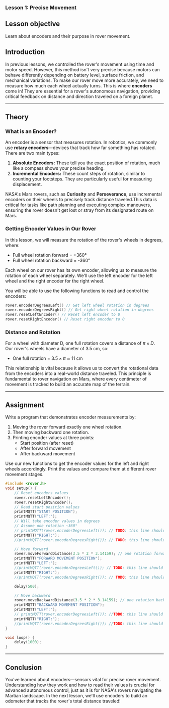 ### **Lesson 1: Precise Movement**

## **Lesson objective**

Learn about encoders and their purpose in rover movement.

## **Introduction**

In previous lessons, we controlled the rover's movement using time and motor speed. However, this method isn't very precise because motors can behave differently depending on battery level, surface friction, and mechanical variations. To make our rover move more accurately, we need to measure how much each wheel actually turns. This is where **encoders** come in\! They are essential for a rover's autonomous navigation, providing critical feedback on distance and direction traveled on a foreign planet.

---

## **Theory**

### **What is an Encoder?**

An encoder is a sensor that measures rotation. In robotics, we commonly use **rotary encoders**—devices that track how far something has rotated. There are two main types:

1.  **Absolute Encoders:** These tell you the exact position of rotation, much like a compass shows your precise heading.
2.  **Incremental Encoders:** These count steps of rotation, similar to counting your footsteps. They are particularly useful for measuring displacement.

NASA's Mars rovers, such as **Curiosity** and **Perseverance**, use incremental encoders on their wheels to precisely track distance traveled.This data is critical for tasks like path planning and executing complex maneuvers, ensuring the rover doesn't get lost or stray from its designated route on Mars.

### **Getting Encoder Values in Our Rover**

In this lesson, we will measure the rotation of the rover's wheels in degrees, where:

- Full wheel rotation forward = +360°
- Full wheel rotation backward = -360°

Each wheel on our rover has its own encoder, allowing us to measure the rotation of each wheel separately. We'll use the left encoder for the left wheel and the right encoder for the right wheel.

You will be able to use the following functions to read and control the encoders:

```cpp
rover.encoderDegreesLeft() // Get left wheel rotation in degrees
rover.encoderDegreesRight() // Get right wheel rotation in degrees
rover.resetLeftEncoder() // Reset left encoder to 0
rover.resetRightEncoder() // Reset right encoder to 0
```

### **Distance and Rotation**

For a wheel with diameter D, one full rotation covers a distance of $\pi \times D$. Our rover's wheels have a diameter of 3.5 cm, so:

- One full rotation = $3.5 \times \pi \approx 11 \text{ cm}$

This relationship is vital because it allows us to convert the rotational data from the encoders into a real-world distance traveled. This principle is fundamental to rover navigation on Mars, where every centimeter of movement is tracked to build an accurate map of the terrain.

---

## **Assignment**

Write a program that demonstrates encoder measurements by:

1.  Moving the rover forward exactly one wheel rotation.
2.  Then moving backward one rotation.
3.  Printing encoder values at three points:
    - Start position (after reset)
    - After forward movement
    - After backward movement

Use our new functions to get the encoder values for the left and right wheels accordingly. Print the values and compare them at different rover movement stages.

```cpp
#include <rover.h>
void setup() {
    // Reset encoders values
    rover.resetLeftEncoder();
    rover.resetRightEncoder();
    // Read start position values
    printMQTT("START POSITION");
    printMQTT("LEFT:");
    // Will take encoder values in degrees
    // Assume one rotation ~360°
    // printMQTT(rover.encoderDegreesLeft()); // TODO: this line should be done by student
    printMQTT("RIGHT:");
    //printMQTT(rover.encoderDegreesRight()); // TODO: this line should be done by student

    // Move forward
    rover.moveForwardDistance(3.5 * 2 * 3.14159); // one rotation forward (wheels diameter * pi)
    printMQTT("FORWARD MOVEMENT POSITION");
    printMQTT("LEFT:");
    //printMQTT(rover.encoderDegreesLeft()); // TODO: this line should be done by student
    printMQTT("RIGHT:");
    //printMQTT(rover.encoderDegreesRight()); // TODO: this line should be done by student

    delay(500);

    // Move backward
    rover.moveBackwardDistance(3.5 * 2 * 3.14159); // one rotation backward (wheels diameter * pi)
    printMQTT("BACKWARD MOVEMENT POSITION");
    printMQTT("LEFT:");
    // printMQTT(rover.encoderDegreesLeft()); //TODO: this line should be done by student
    printMQTT("RIGHT:");
    //printMQTT(rover.encoderDegreesRight()); //TODO: this line should be done by student
}

void loop() {
    delay(1000);
}
```

---

## **Conclusion**

You've learned about encoders—sensors vital for precise rover movement. Understanding how they work and how to read their values is crucial for advanced autonomous control, just as it is for NASA's rovers navigating the Martian landscape. In the next lesson, we'll use encoders to build an odometer that tracks the rover's total distance traveled\!
